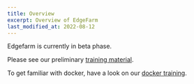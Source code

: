 ```yaml
---
title: Overview
excerpt: Overview of EdgeFarm
last_modified_at: 2022-08-12
---
```


Edgefarm is currently in beta phase.

Please see our preliminary [training material](https://github.com/edgefarm-hands-on/edgefarm-training).

To get familiar with docker, have a look on our [docker training](https://github.com/edgefarm-hands-on/docker-training).
